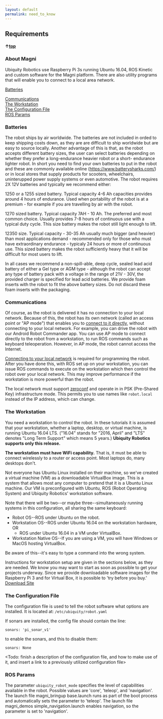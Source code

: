 ```yaml
---
layout: default
permalink: need_to_know
---
```

## Requirements
#### &uarr;[top](https://ubiquityrobotics.github.io/learn/)

### About Magni

Ubiquity Robotics use Raspberry Pi 3s running Ubuntu 16.04, ROS Kinetic and custom software for the Magni platform. There are also utility programs that will enable you to connect to a local area network.

[Batteries](#batteries) 

[Communications](#communications)  
[The Workstation](#the-workstation)  
[The Configuration File](#the-configuration-file)  
[ROS Params](#ros-params)

### Batteries

The robot ships by air worldwide. The batteries are not included in orded to keep shipping costs down, as they are are difficult to ship worldwide but are easy to source locally. Another advantage of this is that, as the robot accepts different battery sizes, the user can select batteries depending on whether they prefer a long-endurance heavier robot or a short- endurance lighter robot. In short you need to find your own batteries to put in the robot and these are commonly available online (https://www.batterysharks.com/) or in local stores that supply products for scooters, wheelchairs, uninterupped power supply systems or even automotive. The robot requires 2X 12V batteries and typically we recommend either:

1250 or a 1255 sized battery. Typical capacity 4-6 Ah capacities provides around 4 hours of endurance. Used when portability of the robot is at a premium - for example if you are travelling by air with the robot.

1270 sized battery. Typical capacity 7AH - 10 Ah. The preferred and most common choice. Usually provides 7-8 hours of continuous use with a typical duty cycle. This size battery makes the robot still light enough to lift. 

12350 size. Typical capacity - 30-35 Ah usually much bigger (and heavier) than most applications demand - recommended only for those who must have extraordinary endurance - typicaly 24 hours or more of continuous use. This sized battery makes the robot sufficiently heavy that it will be difficult for most users to lift.

In all cases we recommend a non-spill-able, deep cycle, sealed lead acid battery of either a Gel type or AGM type - although the robot can accept any type of battery pack with a voltage in the range of 21V - 30V, the provided charger is specified for lead acid batteries. We provide foam inserts with the robot to fit the above battery sizes. Do not discard these foam inserts with the packaging.



### Communications

Of course, as the robot is delivered it has no connection to your local network. Because of this, the robot has its own network (called an access point or "AP mode") that enables you to [connect to it directly](connecting), without connecting to your local network. For example, you can drive the robot with our Android Robot Commander app. You can use AP mode to connect directly to the robot from a workstation, to run ROS commands such as keyboard teleoperation. However, in AP mode, the robot cannot access the Internet.

[Connecting to your local network](connect_network) is required for programming the robot.
 After you have done this, with ROS set up on your workstation, you can issue ROS commands to execute on the workstation which then control the robot over your local network. This may improve performance if the workstation is more powerful than the robot.

The local network must support [zeroconf](https://en.wikipedia.org/wiki/Zero-configuration_networking) and operate in in PSK (Pre-Shared Key) infrastructure mode. This permits you to use names like `robot.local` instead of the IP address, which can change.

### The Workstation

You need a workstation to control the robot. In these tutorials it is assumed that your workstation, whether a laptop, desktop, or virtual machine, is running Ubuntu 16.04 LTS.  ("16.04" stands for "2016, April" and "LTS" denotes "Long Term Support" which means 5 years.)  **Ubiquity Robotics supports only this release.**

**The workstation must have WiFi capability.**  That is, it must be able to connect wirelessly to a router or access point. Most laptops do, many desktops don't.

Not everyone has Ubuntu Linux installed on their machine, so we've created a virtual machine (VM) as a downloadable VirtualBox image. This is a system that allows most any computer to pretend that it is a Ubuntu Linux machine. Our VM is preconfigured with Ubuntu, ROS (Robot Operating System) and Ubiquity Robotics' workstation software.

Note that there will be two--or maybe three--simultaneously running systems in this configuration, all sharing the same keyboard:
* Robot OS--ROS under Ubuntu on the robot.
* Workstation OS--ROS under Ubuntu 16.04 on the workstation hardware, OR
  * ROS under Ubuntu 16.04 in a VM under VirtualBox.
* Workstation Native OS--If you are using a VM, you will have Windows or MacOS hosting VirtualBox.

Be aware of this--it's easy to type a command into the wrong system.

Instructions for workstation setup are given in the sections below, as they are needed. We know you may want to start as soon as possible to get your projects underway. Since we provide downloadable software images for the Raspberry Pi 3 and for Virtual Box, it is possible to 'try before you buy.'  [Download Site](https://downloads.ubiquityrobotics.com/)

### The Configuration File

The configuration file is used to tell the robot software what options are installed.  It is located at: ```/etc/ubiquity/robot.yaml```

If sonars are installed, the config file should contain the line:
```
sonars: 'pi_sonar_v1'
```
to enable the sonars, and this to disable them:
```
sonars: None
```

<Todo: finish a description of the configuration file, and how to make use of it, and insert a link to a previously utilized configuration file>


### ROS Params

The parameter `ubiquity_robot_mode` specifies the level of capabilities available in the robot. Possible values are 'core', 'teleop', and 'navigation'. The launch file magni_bringup base.launch runs as part of the boot process and automatically sets the parameter to 'teleop'.  The launch file magni_demos simple_navigation.launch enables navigation, so the parameter is set to 'navigation'.
